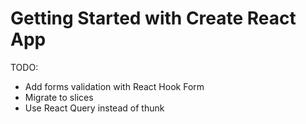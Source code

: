 # Getting Started with Create React App

TODO:

- Add forms validation with React Hook Form
- Migrate to slices
- Use React Query instead of thunk
